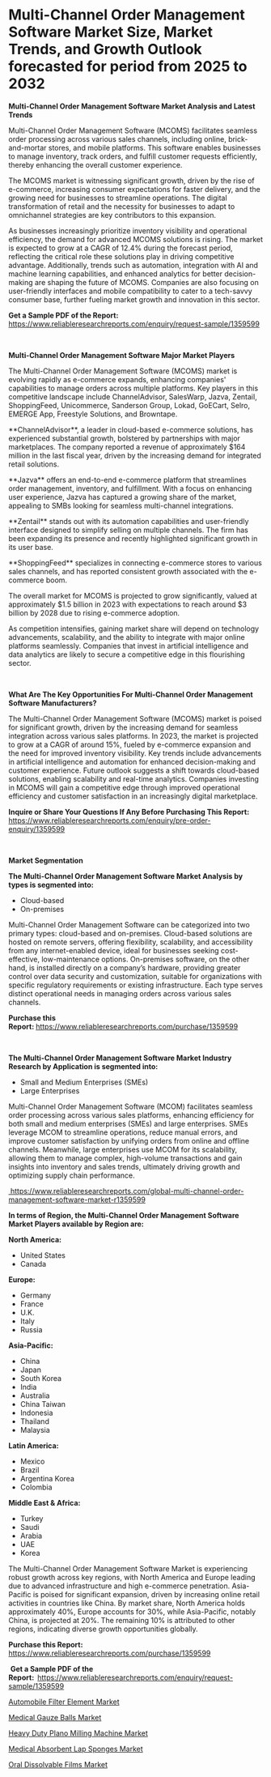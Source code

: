 <p><h1>Multi-Channel Order Management Software Market Size, Market Trends, and Growth Outlook forecasted for period from 2025 to 2032</h1></p><p><strong>Multi-Channel Order Management Software Market Analysis and Latest Trends</strong></p>
<p><p>Multi-Channel Order Management Software (MCOMS) facilitates seamless order processing across various sales channels, including online, brick-and-mortar stores, and mobile platforms. This software enables businesses to manage inventory, track orders, and fulfill customer requests efficiently, thereby enhancing the overall customer experience. </p><p>The MCOMS market is witnessing significant growth, driven by the rise of e-commerce, increasing consumer expectations for faster delivery, and the growing need for businesses to streamline operations. The digital transformation of retail and the necessity for businesses to adapt to omnichannel strategies are key contributors to this expansion. </p><p>As businesses increasingly prioritize inventory visibility and operational efficiency, the demand for advanced MCOMS solutions is rising. The market is expected to grow at a CAGR of 12.4% during the forecast period, reflecting the critical role these solutions play in driving competitive advantage. Additionally, trends such as automation, integration with AI and machine learning capabilities, and enhanced analytics for better decision-making are shaping the future of MCOMS. Companies are also focusing on user-friendly interfaces and mobile compatibility to cater to a tech-savvy consumer base, further fueling market growth and innovation in this sector.</p></p>
<p><strong>Get a Sample PDF of the Report:&nbsp;</strong> <a href="https://www.reliableresearchreports.com/enquiry/request-sample/1359599?utm_campaign=102&utm_medium=2&utm_source=Github&utm_content=ia&utm_term=22032025&utm_id=multi-channel-order-management-software">https://www.reliableresearchreports.com/enquiry/request-sample/1359599</a></p>
<p>&nbsp;</p>
<p><strong>Multi-Channel Order Management Software Major Market Players</strong></p>
<p><p>The Multi-Channel Order Management Software (MCOMS) market is evolving rapidly as e-commerce expands, enhancing companies' capabilities to manage orders across multiple platforms. Key players in this competitive landscape include ChannelAdvisor, SalesWarp, Jazva, Zentail, ShoppingFeed, Unicommerce, Sanderson Group, Lokad, GoECart, Selro, EMERGE App, Freestyle Solutions, and Browntape. </p><p>**ChannelAdvisor**, a leader in cloud-based e-commerce solutions, has experienced substantial growth, bolstered by partnerships with major marketplaces. The company reported a revenue of approximately $164 million in the last fiscal year, driven by the increasing demand for integrated retail solutions. </p><p>**Jazva** offers an end-to-end e-commerce platform that streamlines order management, inventory, and fulfillment. With a focus on enhancing user experience, Jazva has captured a growing share of the market, appealing to SMBs looking for seamless multi-channel integrations.</p><p>**Zentail** stands out with its automation capabilities and user-friendly interface designed to simplify selling on multiple channels. The firm has been expanding its presence and recently highlighted significant growth in its user base.</p><p>**ShoppingFeed** specializes in connecting e-commerce stores to various sales channels, and has reported consistent growth associated with the e-commerce boom. </p><p>The overall market for MCOMS is projected to grow significantly, valued at approximately $1.5 billion in 2023 with expectations to reach around $3 billion by 2028 due to rising e-commerce adoption. </p><p>As competition intensifies, gaining market share will depend on technology advancements, scalability, and the ability to integrate with major online platforms seamlessly. Companies that invest in artificial intelligence and data analytics are likely to secure a competitive edge in this flourishing sector.</p></p>
<p>&nbsp;</p>
<p><strong>What Are The Key Opportunities For Multi-Channel Order Management Software Manufacturers?</strong></p>
<p><p>The Multi-Channel Order Management Software (MCOMS) market is poised for significant growth, driven by the increasing demand for seamless integration across various sales platforms. In 2023, the market is projected to grow at a CAGR of around 15%, fueled by e-commerce expansion and the need for improved inventory visibility. Key trends include advancements in artificial intelligence and automation for enhanced decision-making and customer experience. Future outlook suggests a shift towards cloud-based solutions, enabling scalability and real-time analytics. Companies investing in MCOMS will gain a competitive edge through improved operational efficiency and customer satisfaction in an increasingly digital marketplace.</p></p>
<p><strong>Inquire or Share Your Questions If Any Before Purchasing This Report:</strong> <a href="https://www.reliableresearchreports.com/enquiry/pre-order-enquiry/1359599?utm_campaign=102&utm_medium=2&utm_source=Github&utm_content=ia&utm_term=22032025&utm_id=multi-channel-order-management-software">https://www.reliableresearchreports.com/enquiry/pre-order-enquiry/1359599</a></p>
<p>&nbsp;</p>
<p><strong>Market Segmentation</strong></p>
<p><strong>The Multi-Channel Order Management Software Market Analysis by types is segmented into:</strong></p>
<p><ul><li>Cloud-based</li><li>On-premises</li></ul></p>
<p><p>Multi-Channel Order Management Software can be categorized into two primary types: cloud-based and on-premises. Cloud-based solutions are hosted on remote servers, offering flexibility, scalability, and accessibility from any internet-enabled device, ideal for businesses seeking cost-effective, low-maintenance options. On-premises software, on the other hand, is installed directly on a company’s hardware, providing greater control over data security and customization, suitable for organizations with specific regulatory requirements or existing infrastructure. Each type serves distinct operational needs in managing orders across various sales channels.</p></p>
<p><strong>Purchase this Report:&nbsp;</strong><a href="https://www.reliableresearchreports.com/purchase/1359599?utm_campaign=102&utm_medium=2&utm_source=Github&utm_content=ia&utm_term=22032025&utm_id=multi-channel-order-management-software">https://www.reliableresearchreports.com/purchase/1359599</a></p>
<p>&nbsp;</p>
<p><strong>The Multi-Channel Order Management Software Market Industry Research by Application is segmented into:</strong></p>
<p><ul><li>Small and Medium Enterprises (SMEs)</li><li>Large Enterprises</li></ul></p>
<p><p>Multi-Channel Order Management Software (MCOM) facilitates seamless order processing across various sales platforms, enhancing efficiency for both small and medium enterprises (SMEs) and large enterprises. SMEs leverage MCOM to streamline operations, reduce manual errors, and improve customer satisfaction by unifying orders from online and offline channels. Meanwhile, large enterprises use MCOM for its scalability, allowing them to manage complex, high-volume transactions and gain insights into inventory and sales trends, ultimately driving growth and optimizing supply chain performance.</p></p>
<p><a href="https://www.reliableresearchreports.com/global-multi-channel-order-management-software-market-r1359599?utm_campaign=102&utm_medium=2&utm_source=Github&utm_content=ia&utm_term=22032025&utm_id=multi-channel-order-management-software">&nbsp;https://www.reliableresearchreports.com/global-multi-channel-order-management-software-market-r1359599</a></p>
<p><strong>In terms of Region, the Multi-Channel Order Management Software Market Players available by Region are:</strong></p>
<p>
    <p> <strong> North America: </strong>
        <ul>
            <li>United States</li>
            <li>Canada</li>
        </ul>
        </p> 
    <p> <strong> Europe: </strong>
        <ul>
            <li>Germany</li>
            <li>France</li>
            <li>U.K.</li>
            <li>Italy</li>
            <li>Russia</li>
        </ul>
        </p> 
    <p> <strong> Asia-Pacific: </strong>
        <ul>
            <li>China</li>
            <li>Japan</li>
            <li>South Korea</li>
            <li>India</li>
            <li>Australia</li>
            <li>China Taiwan</li>
            <li>Indonesia</li>
            <li>Thailand</li>
            <li>Malaysia</li>
        </ul>
        </p> 
    <p> <strong> Latin America: </strong>
        <ul>
            <li>Mexico</li>
            <li>Brazil</li>
            <li>Argentina Korea</li>
            <li>Colombia</li>
        </ul>
        </p> 
    <p> <strong> Middle East & Africa: </strong>
        <ul>
            <li>Turkey</li>
            <li>Saudi</li>
            <li>Arabia</li>
            <li>UAE</li>
            <li>Korea</li>
        </ul>
    </p>
    </p>
<p><p>The Multi-Channel Order Management Software Market is experiencing robust growth across key regions, with North America and Europe leading due to advanced infrastructure and high e-commerce penetration. Asia-Pacific is poised for significant expansion, driven by increasing online retail activities in countries like China. By market share, North America holds approximately 40%, Europe accounts for 30%, while Asia-Pacific, notably China, is projected at 20%. The remaining 10% is attributed to other regions, indicating diverse growth opportunities globally.</p></p>
<p><strong>Purchase this Report: </strong><a href="https://www.reliableresearchreports.com/purchase/1359599?utm_campaign=102&utm_medium=2&utm_source=Github&utm_content=ia&utm_term=22032025&utm_id=multi-channel-order-management-software">https://www.reliableresearchreports.com/purchase/1359599</a></p>
<p>&nbsp;<strong>Get a Sample PDF of the Report:&nbsp;&nbsp;</strong><a href="https://www.reliableresearchreports.com/enquiry/request-sample/1359599?utm_campaign=102&utm_medium=2&utm_source=Github&utm_content=ia&utm_term=22032025&utm_id=multi-channel-order-management-software">https://www.reliableresearchreports.com/enquiry/request-sample/1359599</a></p>
<p><strong></strong></p>
<p><p><a href="https://github.com/dringmurza6r/Market-Research-Report-List-1/blob/main/automobile-filter-element-market.md?utm_campaign=102&utm_medium=2&utm_source=Github&utm_content=ia&utm_term=22032025&utm_id=multi-channel-order-management-software">Automobile Filter Element Market</a></p><p><a href="https://github.com/gasikcalbos8/Market-Research-Report-List-1/blob/main/medical-gauze-balls-market.md?utm_campaign=102&utm_medium=2&utm_source=Github&utm_content=ia&utm_term=22032025&utm_id=multi-channel-order-management-software">Medical Gauze Balls Market</a></p><p><a href="https://github.com/ubavicachida/Market-Research-Report-List-1/blob/main/heavy-duty-plano-milling-machine-market.md?utm_campaign=102&utm_medium=2&utm_source=Github&utm_content=ia&utm_term=22032025&utm_id=multi-channel-order-management-software">Heavy Duty Plano Milling Machine Market</a></p><p><a href="https://github.com/vaduzunny/Market-Research-Report-List-1/blob/main/medical-absorbent-lap-sponges-market.md?utm_campaign=102&utm_medium=2&utm_source=Github&utm_content=ia&utm_term=22032025&utm_id=multi-channel-order-management-software">Medical Absorbent Lap Sponges Market</a></p><p><a href="https://github.com/dayaanapis5/Market-Research-Report-List-1/blob/main/oral-dissolvable-films-market.md?utm_campaign=102&utm_medium=2&utm_source=Github&utm_content=ia&utm_term=22032025&utm_id=multi-channel-order-management-software">Oral Dissolvable Films Market</a></p></p>
